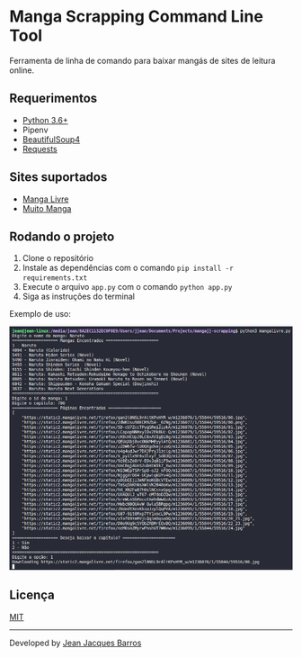 # Manga Scrapping Command Line Tool

Ferramenta de linha de comando para baixar mangás de sites de leitura online.

## Requerimentos

- [Python 3.6+](https://www.python.org/)
- Pipenv
- [BeautifulSoup4](https://pypi.org/project/beautifulsoup4/)
- [Requests](https://pypi.org/project/requests/)

## Sites suportados

- [Manga Livre](https://mangalivre.net/)
- [Muito Manga](https://muitomanga.com/)

## Rodando o projeto

1. Clone o repositório
2. Instale as dependências com o comando `pip install -r requirements.txt`
3. Execute o arquivo `app.py` com o comando `python app.py`
4. Siga as instruções do terminal

Exemplo de uso:

<img src="./files/output-mangalivre.png" width=600>

## Licença

[MIT](https://choosealicense.com/licenses/mit/)

---
Developed by [Jean Jacques Barros](https://github.com/jjeanjacques10)